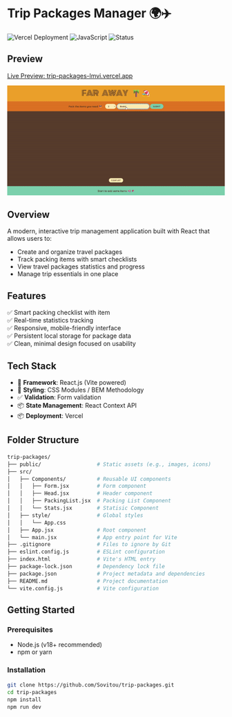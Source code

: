 # Trip Packages Manager 🌍✈️

![Vercel Deployment](https://img.shields.io/badge/Deployed%20on-Vercel-blue?logo=vercel&style=flat-square)
![JavaScript](https://img.shields.io/badge/JavaScript-ES6+-yellow?logo=javascript&style=flat-square)
![Status](https://img.shields.io/badge/Status-Under%20Development-orange?style=flat-square)
</br>

## Preview

[Live Preview: trip-packages-lmvi.vercel.app](https://trip-packages-lmvi.vercel.app/)

![Trip Packages Demo](./public/demoFarAway.gif)

## Overview

A modern, interactive trip management application built with React that allows users to:

- Create and organize travel packages
- Track packing items with smart checklists
- View travel packages statistics and progress
- Manage trip essentials in one place

## Features

✅ Smart packing checklist with item  
✅ Real-time statistics tracking  
✅ Responsive, mobile-friendly interface  
✅ Persistent local storage for package data  
✅ Clean, minimal design focused on usability

## Tech Stack

- 🧱 **Framework**: React.js (Vite powered)
- 🎨 **Styling**: CSS Modules / BEM Methodology
- ✅ **Validation**: Form validation
- 📦 **State Management**: React Context API
- 📦 **Deployment**: Vercel

## Folder Structure

```bash
trip-packages/
├── public/                  # Static assets (e.g., images, icons)
├── src/
│   ├── Components/          # Reusable UI components
│   │   ├── Form.jsx         # Form component
│   │   ├── Head.jsx         # Header component
│   │   ├── PackingList.jsx  # Packing List Component
│   │   └── Stats.jsx        # Statisic Component
│   ├── style/               # Global styles
│   │   └── App.css
│   ├── App.jsx              # Root component
│   └── main.jsx             # App entry point for Vite
├── .gitignore               # Files to ignore by Git
├── eslint.config.js         # ESLint configuration
├── index.html               # Vite's HTML entry
├── package-lock.json        # Dependency lock file
├── package.json             # Project metadata and dependencies
├── README.md                # Project documentation
└── vite.config.js           # Vite configuration

```

## Getting Started

### Prerequisites
- Node.js (v18+ recommended)
- npm or yarn

### Installation

```bash
git clone https://github.com/Sovitou/trip-packages.git
cd trip-packages
npm install
npm run dev
```

